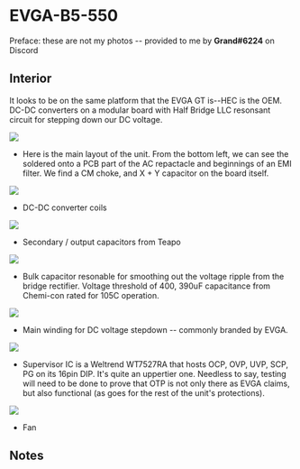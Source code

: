 # EVGA-B5-550


Preface: these are not my photos -- provided to me by **Grand#6224** on Discord

## Interior 
It looks to be on the same platform that the EVGA GT is--HEC is the OEM. DC-DC converters on a modular board with Half Bridge LLC resonsant circuit for stepping down our DC voltage.

![](https://i.imgur.com/0sFbgLb.jpeg)
* Here is the main layout of the unit. From the bottom left, we can see the soldered onto a PCB part of the AC repactacle and beginnings of an EMI filter. We find a CM choke, and X + Y capacitor on the board itself.

![](https://i.imgur.com/Snjf38A.jpeg)
* DC-DC converter coils 

![](https://i.imgur.com/FhFfoW0.jpeg)
* Secondary / output capacitors from Teapo 

![](https://i.imgur.com/JkH6vMP.jpeg)
* Bulk capacitor resonable for smoothing out the voltage ripple from the bridge rectifier. Voltage threshold of 400, 390uF capacitance from Chemi-con rated for 105C operation.

![](https://i.imgur.com/hDZoONj.jpeg)
* Main winding for DC voltage stepdown -- commonly branded by EVGA. 

![](https://i.imgur.com/4ZT3AG1.jpeg)
* Supervisor  IC is a Weltrend WT7527RA that hosts OCP, OVP, UVP, SCP, PG on its 16pin DIP. It's quite an uppertier one. Needless to say, testing will need to be done to prove that OTP is not only there as EVGA claims, but also functional (as goes for the rest of the unit's protections).

![](https://i.imgur.com/9J7V7Rf.jpg)
* Fan 
## Notes

